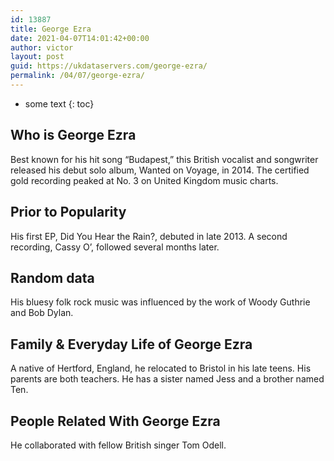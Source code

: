 ```yaml
---
id: 13887
title: George Ezra
date: 2021-04-07T14:01:42+00:00
author: victor
layout: post
guid: https://ukdataservers.com/george-ezra/
permalink: /04/07/george-ezra/
---
```


* some text
{: toc}


## Who is George Ezra



Best known for his hit song &#8220;Budapest,&#8221; this British vocalist and songwriter released his debut solo album, Wanted on Voyage, in 2014. The certified gold recording peaked at No. 3 on United Kingdom music charts.

                
                
                
## Prior to Popularity



His first EP, Did You Hear the Rain?, debuted in late 2013. A second recording, Cassy O&#8217;, followed several months later.

                
                
                
## Random data



His bluesy folk rock music was influenced by the work of Woody Guthrie and Bob Dylan.

                
                
                
## Family & Everyday Life of George Ezra



A native of Hertford, England, he relocated to Bristol in his late teens. His parents are both teachers. He has a sister named Jess and a brother named Ten.

                
                
                
## People Related With George Ezra



He collaborated with fellow British singer Tom Odell.

                
              
            
          
          
          